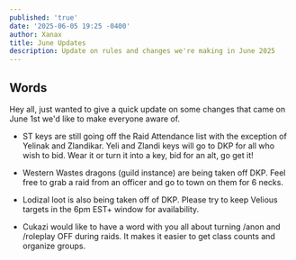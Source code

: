 ```yaml
---
published: 'true'
date: '2025-06-05 19:25 -0400'
author: Xanax
title: June Updates
description: Update on rules and changes we're making in June 2025
---
```

## Words

Hey all, just wanted to give a quick update on some changes that came on June 1st we'd like to make everyone aware of.

- ST keys are still going off the Raid Attendance list with the exception of Yelinak and Zlandikar. Yeli and Zlandi keys will go to DKP for all who wish to bid. Wear it or turn it into a key, bid for an alt, go get it!

- Western Wastes dragons (guild instance) are being taken off DKP. Feel free to grab a raid from an officer and go to town on them for 6 necks. 

-  Lodizal loot is also being taken off of DKP. Please try to keep Velious targets in the 6pm EST+ window for availability.

- Cukazi would like to have a word with you all about turning /anon and /roleplay OFF during raids. It makes it easier to get class counts and organize groups.

